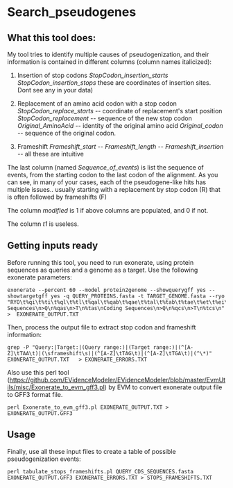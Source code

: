 # Search_pseudogenes

## What this tool does:

My tool tries to identify multiple causes of pseudogenization, and their information is contained in different columns (column names italicized):

1. Insertion of stop codons
*StopCodon_insertion_starts*   
*StopCodon_insertion_stops*
 these are coordinates of insertion sites. Dont see any in your data)

2. Replacement of an amino acid codon with a stop codon
*StopCodon_replace_starts* -- coordinate of replacement's start position
*StopCodon_replacement* -- sequence of the new stop codon
*Original_AminoAcid*    -- identity of the original amino acid
*Original_codon* -- sequence of the original codon.

3. Frameshift
*Frameshift_start*    --
*Frameshift_length*    --
*Frameshift_insertion*  -- all these are intuitive

The last column (named *Sequence_of_events*) is list the sequence of events, from the starting codon to the last codon of the alignment. As you can see, in many of your cases, each of the pseudogene-like hits has multiple issues.. usually starting with a replacement by stop codon (R) that is often followed by frameshifts (F)

The column *modified* is 1 if above columns are populated, and 0 if not.

The column *t1* is useless. 



## Getting inputs ready

Before running this tool, you need to run exonerate, using protein sequences as queries and a genome as a target. Use the following exonerate parameters:

```
exonerate --percent 60 --model protein2genome --showquerygff yes --showtargetgff yes -q QUERY_PROTEINS.fasta -t TARGET_GENOME.fasta --ryo "RYO\t%qi\t%ti\t%ql\t%tl\t%qal\t%qab\t%qae\t%tal\t%tab\t%tae\t%et\t%ei\t%es\t%em\t%pi\t%ps\t%g\nTransitionStart\n%V{%Pqs\t%Pts\t%Pqb\t%Pqe\t%Ptb\t%Pte\t%Pn\t%Pl\n}TransitionEnd\nTargetSeq\n%qs\nAligned Sequences\n>Q\n%qas\n>T\n%tas\nCoding Sequences\n>Q\n%qcs\n>T\n%tcs\n" >  EXONERATE_OUTPUT.TXT
```

Then, process the output file to extract stop codon and frameshift information:

```
grep -P "Query:|Target:|(Query range:)|(Target range:)|(^[A-Z]\tTAA\t)|(\sframeshift\s)|(^[A-Z]\tTAG\t)|(^[A-Z]\tTGA\t)|(^\*)"  EXONERATE_OUTPUT.TXT   > EXONERATE_ERRORS.TXT
```

Also use this perl tool (https://github.com/EVidenceModeler/EVidenceModeler/blob/master/EvmUtils/misc/Exonerate_to_evm_gff3.pl) by EVM to convert exonerate output file to GFF3 format file.

```
perl Exonerate_to_evm_gff3.pl EXONERATE_OUTPUT.TXT > EXONERATE_OUTPUT.GFF3
```

## Usage

Finally, use all these input files to create a table of possible pseudogenization events:

```
perl tabulate_stops_frameshifts.pl QUERY_CDS_SEQUENCES.fasta EXONERATE_OUTPUT.GFF3 EXONERATE_ERRORS.TXT > STOPS_FRAMESHIFTS.TXT
```
